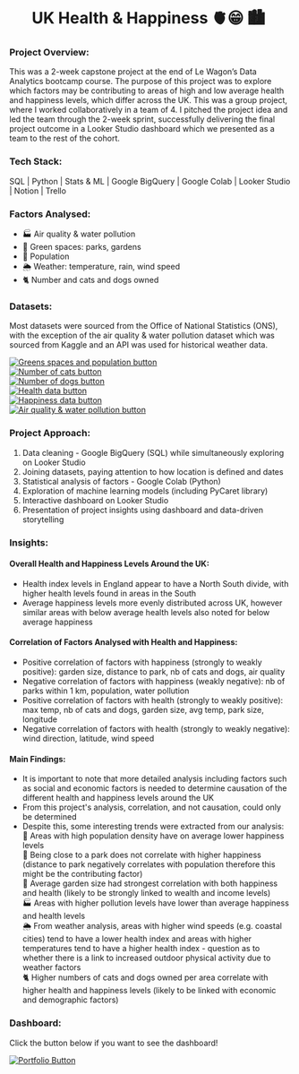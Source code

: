 <div id="header" align="center">
  <h1> UK Health & Happiness 🫀😁 🏙️ </h1>
</div>

### Project Overview:
This was a 2-week capstone project at the end of Le Wagon’s Data Analytics bootcamp course. The purpose of this project was to explore which factors may be contributing to areas of high and low average health and happiness levels, which differ across the UK. This was a group project, where I worked collaboratively in a team of 4. I pitched the project idea and led the team through the 2-week sprint, successfully delivering the final project outcome in a Looker Studio dashboard which we presented as a team to the rest of the cohort.

### Tech Stack:
SQL | Python | Stats & ML | Google BigQuery | Google Colab | Looker Studio | Notion | Trello

### Factors Analysed:
- 🏭  Air quality & water pollution
- 🌱  Green spaces: parks, gardens
- 👥  Population
- 🌦️  Weather: temperature, rain, wind speed
- 🐈  Number and cats and dogs owned

### Datasets:
Most datasets were sourced from the Office of National Statistics (ONS), with the exception of the air quality & water pollution dataset which was sourced from Kaggle and an API was used for historical weather data.
<div id="badges" align="left">
    <a href="https://www.ons.gov.uk/economy/environmentalaccounts/datasets/accesstopublicgreenspaceingreatbritain">
      <img src="https://img.shields.io/badge/Greens spaces and population-29BD91?style=plastic"
        alt="Greens spaces and population button"/></a>
    <br>
    <a href="https://www.data.gov.uk/dataset/42d66627-87fe-4208-9da1-c8dc173c23ef/cats-per-household-per-postcode-district">
      <img src="https://img.shields.io/badge/Number of cats-29BD91?style=plastic"
        alt="Number of cats button"/></a>
    <br>
    <a href="https://www.data.gov.uk/dataset/7149d38e-8f06-4aac-962b-cb5c6b24915b/dogs-per-household-per-postcode-district">
      <img src="https://img.shields.io/badge/Number of dogs-29BD91?style=plastic"
        alt="Number of dogs button"/></a>
    <br>
    <a href="https://www.ons.gov.uk/peoplepopulationandcommunity/healthandsocialcare/healthandwellbeing/datasets/healthindexengland">
      <img src="https://img.shields.io/badge/Health-29BD91?style=plastic"
        alt="Health data button"/></a>
    <br>
    <a href="https://www.ons.gov.uk/peoplepopulationandcommunity/wellbeing/datasets/measuringnationalwellbeinghappiness">
      <img src="https://img.shields.io/badge/Happiness-29BD91?style=plastic"
        alt="Happiness data button"/></a>
    <br>
    <a href="https://www.kaggle.com/datasets/patricklford/water-and-air-quality?resource=download&select=Cities1.csv">
      <img src="https://img.shields.io/badge/Air quality & water pollution-29BD91?style=plastic"
        alt="Air quality & water pollution button"/></a>
</div>

### Project Approach:
1. Data cleaning - Google BigQuery (SQL) while simultaneously exploring on Looker Studio
2. Joining datasets, paying attention to how location is defined and dates
3. Statistical analysis of factors - Google Colab (Python)
4. Exploration of machine learning models (including PyCaret library)
5. Interactive dashboard on Looker Studio
6. Presentation of project insights using dashboard and data-driven storytelling

### Insights:
#### Overall Health and Happiness Levels Around the UK:
- Health index levels in England appear to have a North South divide, with higher health levels found in areas in the South
- Average happiness levels more evenly distributed across UK, however similar areas with below average health levels also noted for below average happiness

#### Correlation of Factors Analysed with Health and Happiness:
- Positive correlation of factors with happiness (strongly to weakly positive): garden size, distance to park, nb of cats and dogs, air quality
- Negative correlation of factors with happiness (weakly negative): nb of parks within 1 km, population, water pollution
- Positive correlation of factors with health (strongly to weakly positive): max temp, nb of cats and dogs, garden size, avg temp, park size, longitude
- Negative correlation of factors with health (strongly to weakly negative): wind direction, latitude, wind speed

#### Main Findings:
- It is important to note that more detailed analysis including factors such as social and economic factors is needed to determine causation of the different health and happiness levels around the UK
- From this project's analysis, correlation, and not causation, could only be determined
- Despite this, some interesting trends were extracted from our analysis:
  <br>
👥 Areas with high population density have on average lower happiness levels
  <br>
🌱 Being close to a park does not correlate with higher happiness (distance to park negatively correlates with population therefore this might be the contributing factor)
  <br>
🌱 Average garden size had strongest correlation with both happiness and health (likely to be strongly linked to wealth and income levels)
  <br>
🏭 Areas with higher pollution levels have lower than average happiness and health levels
  <br>
🌦️ From weather analysis, areas with higher wind speeds (e.g. coastal cities) tend to have a lower health index and areas with higher temperatures tend to have a higher health index - question as to whether there is a link to increased outdoor physical activity due to weather factors
  <br>
🐈 Higher numbers of cats and dogs owned per area correlate with higher health and happiness levels (likely to be linked with economic and demographic factors)

### Dashboard:
Click the button below if you want to see the dashboard!
<div id="badges" align="left">
    <a href="https://invited-pest-6fb.notion.site/UK-Health-Happiness-Project-19a97beee4ab80fd9fe4dc58a0a83ef9">
      <img src="https://img.shields.io/badge/Portfolio-ef3b2c?logo=Notion&logoColor=white&style=plastic"
        alt="Portfolio Button"/></a>
</div>

